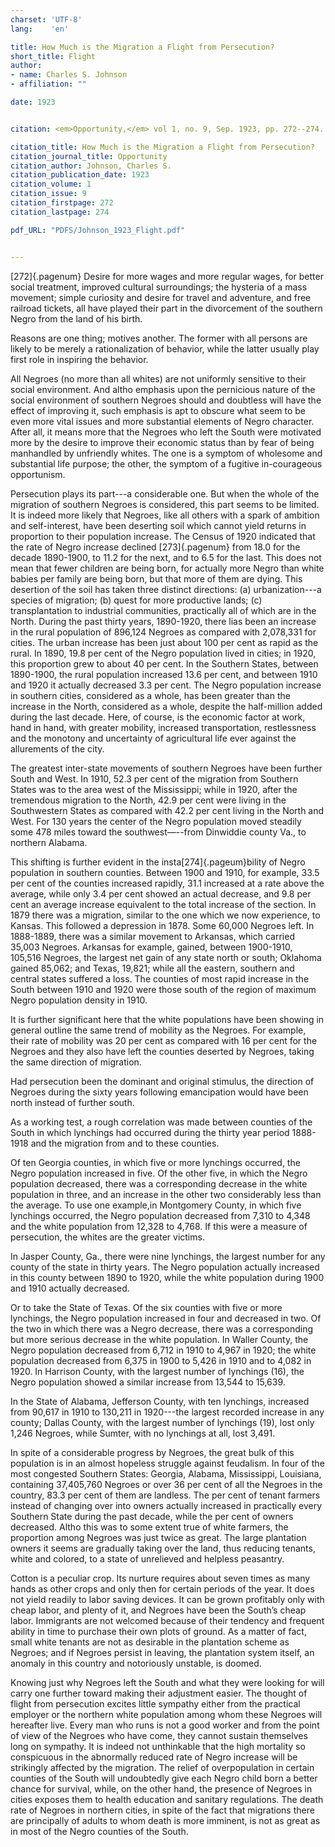```yaml
---
charset: 'UTF-8'
lang:    'en'

title: How Much is the Migration a Flight from Persecution?
short_title: Flight
author:
- name: Charles S. Johnson
- affiliation: ""

date: 1923


citation: <em>Opportunity,</em> vol 1, no. 9, Sep. 1923, pp. 272--274.

citation_title: How Much is the Migration a Flight from Persecution?
citation_journal_title: Opportunity
citation_author: Johnson, Charles S.
citation_publication_date: 1923
citation_volume: 1
citation_issue: 9
citation_firstpage: 272
citation_lastpage: 274

pdf_URL: "PDFS/Johnson_1923_Flight.pdf"


---
```


[272]{.pagenum}
Desire for more wages and more regular wages, for better social treatment, improved cultural surroundings; the hysteria of a mass movement; simple curiosity and desire for travel and adventure, and free railroad tickets, all have played their part in the divorcement of the southern Negro from the land of his birth.

Reasons are one thing; motives another. The former with all persons are likely to be merely a rationalization of behavior, while the latter usually play first role in inspiring the behavior.

All Negroes (no more than all whites) are not uniformly sensitive to their social environment. And altho emphasis upon the pernicious nature of the social environment of southern Negroes should and doubtless will have the effect of improving it, such emphasis is apt to obscure what seem to be even more vital issues and more substantial elements of Negro character. After all, it means more that the Negroes who left the South were motivated more by the desire to improve their economic status than by fear of being manhandled by unfriendly whites. The one is a symptom of wholesome and substantial life purpose; the other, the symptom of a fugitive in-courageous opportunism.

Persecution plays its part---a considerable one. But when the whole of the migration of southern Negroes is considered, this part seems to be limited. It is indeed more likely that Negroes, like all others with a spark of ambition and self-interest, have been deserting
soil which cannot yield returns in proportion to their population increase. The Census of 1920 indicated that the rate of Negro increase declined
[273]{.pagenum}
from 18.0 for the decade 1890-1900, to 11.2 for the next, and to 6.5 for the last. This does not mean that fewer children are being born, for actually more Negro than white babies per family are being born, but that more of them are dying. This desertion of the soil has taken three distinct directions: (a) urbanization---a species
of migration; (b) quest for more productive lands; (c) transplantation to industrial communities, practically all of which are in the North. During the past thirty years, 1890-1920, there lias been an increase in the rural population of 896,124 Negroes as compared with 2,078,331 for cities. The urban increase has been just about 100 per cent as rapid as the rural. In 1890, 19.8 per cent of the Negro population lived in cities; in 1920, this proportion grew to about 40 per cent. In the Southern States, between 1890-1900, the rural population increased 13.6 per cent, and between 1910 and 1920 it actually decreased 3.3 per cent. The Negro population increase in southern cities, considered as a whole, has been greater than the increase in the North, considered as a whole, despite the half-million added during the last decade. Here, of course, is the economic factor at work, hand in hand, with greater mobility, increased transportation, restlessness and the monotony and uncertainty of agricultural life ever against the allurements of the city.

The greatest inter-state movements of southern Negroes have been further South and West. In 1910, 52.3 per cent of the migration from Southern States was to the area west of the Mississippi; while in 1920, after the tremendous migration to the North, 42.9 per cent were living in the Southwestern States as compared with 42.2 per cent living in the North and West. For 130 years the center of the Negro population moved steadily some 478 miles toward the southwest—--from Dinwiddie county Va., to northern Alabama.

This shifting is further evident in the insta[274]{.pageum}bility of Negro population in southern counties. Between 1900 and 1910, for example, 33.5 per cent of the counties increased rapidly, 31.1 increased at a rate above the average, while only 3.4 per cent showed an actual decrease, and 9.8 per cent an average increase equivalent to the total increase of the section. In 1879 there was a migration, similar to the one which we now experience, to Kansas. This followed a depression in 1878. Some 60,000 Negroes left. In 1888-1889, there was a similar movement to Arkansas, which carried 35,003 Negroes. Arkansas for example, gained, between 1900-1910, 105,516 Negroes, the largest net gain of any state north or south; Oklahoma gained 85,062; and Texas, 19,821; while all the eastern, southern and central states suffered a loss. The counties of most rapid increase in the South between 1910 and 1920 were those south of the region of maximum Negro population density in 1910.

It is further significant here that the white populations have been showing in general outline the same trend of mobility as the Negroes. For example, their rate of mobility was 20 per cent as compared with 16 per cent for the Negroes and they also have left the counties deserted by Negroes, taking the same direction of migration.

Had persecution been the dominant and original stimulus, the direction of Negroes during the sixty years following emancipation would have been north instead of further south.

As a working test, a rough correlation was made between counties of the South in which lynchings had occurred during the thirty year period 1888-1918 and the migration from and to these counties.

Of ten Georgia counties, in which five or more lynchings occurred, the Negro population increased in five. Of the other five, in which the Negro population decreased, there was a corresponding decrease in the white population in three, and an increase in the other two considerably less than the average. To use one example,in Montgomery County, in which five lynchings occurred, the Negro population decreased from 7,310 to 4,348 and the white population from 12,328 to 4,768. If this were a measure of persecution, the whites are the greater victims.

In Jasper County, Ga., there were nine lynchings, the largest number for any county of the state in thirty years. The Negro population actually increased in this county between 1890 to 1920, while the white population during 1900 and 1910 actually decreased.

Or to take the State of Texas. Of the six counties with five or more lynchings, the Negro population increased in four and decreased in two. Of the two in which there was a Negro decrease, there was a corresponding but more serious decrease in the white population. In Waller County, the Negro population decreased from 6,712 in 1910 to 4,967 in 1920; the white population decreased from 6,375 in 1900 to
5,426 in 1910 and to 4,082 in 1920. In Harrison County, with the largest number of lynchings (16), the Negro population showed a similar increase from 13,544 to 15,639.

In the State of Alabama, Jefferson County, with ten lynchings, increased from 90,617 in 1910 to 130,211 in 1920---the largest recorded increase in any county; Dallas County, with the largest number of lynchings (19), lost only 1,246 Negroes, while Sumter, with no lynchings at all, lost 3,491.

In spite of a considerable progress by Negroes, the great bulk of this population is in an almost hopeless struggle against feudalism. In four of the most congested Southern States: Georgia, Alabama, Mississippi, Louisiana, containing 37,405,760 Negroes or over 36 per cent of all the Negroes in the country, 83.3 per cent of them are landless. The per cent of tenant farmers instead of changing over into owners actually increased in practically every Southern State during the past decade, while the per cent of owners decreased. Altho this was to some extent true of white farmers, the proportion among Negroes was just twice as great. The large plantation owners it seems are gradually taking over the land, thus reducing tenants, white and colored, to a state of unrelieved and helpless peasantry.

Cotton is a peculiar crop. Its nurture requires about seven times as many hands as other crops and only then for certain periods of the year. It does not yield readily to labor saving devices. It can be grown profitably only with cheap labor, and plenty of it, and Negroes have been the South’s cheap labor. Immigrants are not welcomed because of their tendency and frequent ability in time to purchase their own plots of ground. As a matter of fact, small white tenants are not as desirable in the plantation scheme as Negroes; and if Negroes persist in leaving, the plantation system itself, an anomaly in this country and notoriously unstable, is doomed.

Knowing just why Negroes left the South and what they were looking for will carry one further toward making their adjustment easier. The thought of flight from persecution excites little sympathy either from the practical employer or the northern white population among whom these Negroes will hereafter live. Every man who runs is not a good worker and from the point of view of the Negroes who have come, they cannot sustain themselves long on sympathy. It is indeed not unthinkable that the high mortality so conspicuous in the abnormally reduced rate of Negro increase will be strikingly affected by the migration. The relief of overpopulation in certain counties of the South will undoubtedly give each Negro child born a better chance for survival, while, on the other hand, the presence of Negroes in cities exposes them to health education and sanitary regulations. The death rate of Negroes in northern cities, in spite of the fact that migrations there are principally of adults to whom death is more imminent, is not as great as in most of the Negro counties of the South.